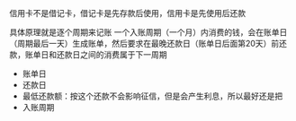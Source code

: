 信用卡不是借记卡，借记卡是先存款后使用，信用卡是先使用后还款

具体原理就是逐个周期来记账
一个入账周期（一个月）内消费的钱，会在账单日（周期最后一天）生成账单，然后要求在最晚还款日（账单日后面第20天）前还款，账单日和还款日之间的消费属于下一周期

- 账单日
- 还款日
- 最低还款额：按这个还款不会影响征信，但是会产生利息，所以最好还是把
- 入账周期